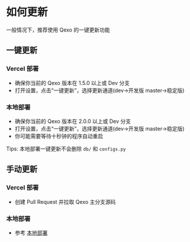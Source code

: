 # 如何更新
一般情况下，推荐使用 Qexo 的一键更新功能
## 一键更新
### Vercel 部署
- 确保你当前的 Qexo 版本在 1.5.0 以上或 Dev 分支
- 打开设置，点击“一键更新”，选择更新通道(dev->开发版 master->稳定版)
### 本地部署
- 确保你当前的 Qexo 版本在 2.0.0 以上或 Dev 分支
- 打开设置，点击“一键更新”，选择更新通道(dev->开发版 master->稳定版)
- 你可能需要等待十秒钟的程序自动重启

Tips: 本地部署一键更新不会删除 `db/` 和 `configs.py`
## 手动更新
### Vercel 部署
- 创建 Pull Request 并拉取 Qexo 主分支源码
### 本地部署
- 参考 [本地部署](/start/build.html#%E6%9C%AC%E5%9C%B0%E9%83%A8%E7%BD%B2)
